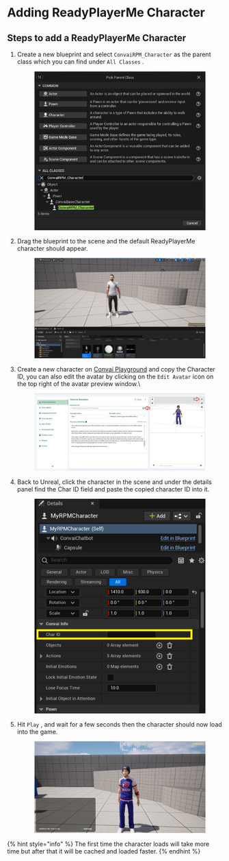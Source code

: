# Adding ReadyPlayerMe Character

## Steps to add a ReadyPlayerMe Character

1.  Create a new blueprint and select `ConvaiRPM_Character` as the parent class which you can find under `All Classes` .

    <figure><img src="../../../../.gitbook/assets/image (4) (1) (1) (1) (1) (1).png" alt=""><figcaption></figcaption></figure>
2.  Drag the blueprint to the scene and the default ReadyPlayerMe character should appear.

    <figure><img src="../../../../.gitbook/assets/image (5) (1) (1) (1) (1).png" alt=""><figcaption></figcaption></figure>
3.  Create a new character on [Convai Playground](https://convai.com/pipeline/dashboard) and copy the Character ID, you can also edit the avatar by clicking on the `Edit Avatar` icon on the top right of the avatar preview window.\


    <figure><img src="../../../../.gitbook/assets/image (8) (1) (1) (1).png" alt=""><figcaption></figcaption></figure>
4.  Back to Unreal, click the character in the scene and under the details panel find the Char ID field and paste the copied character ID into it.

    <figure><img src="../../../../.gitbook/assets/image (6) (1) (1) (1) (1).png" alt=""><figcaption></figcaption></figure>
5.  Hit `Play` , and wait for a few seconds then the character should now load into the game.

    <figure><img src="../../../../.gitbook/assets/image (9) (1) (1) (1).png" alt=""><figcaption></figcaption></figure>

{% hint style="info" %}
The first time the character loads will take more time but after that it will be cached and loaded faster.
{% endhint %}
